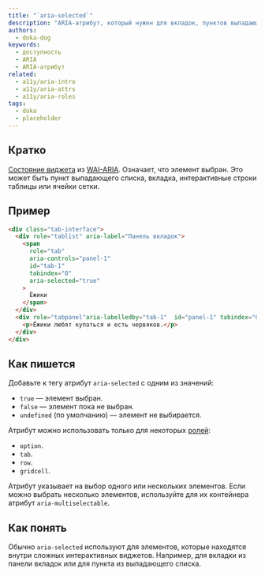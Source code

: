 ```yaml
---
title: "`aria-selected`"
description: "ARIA-атрибут, который нужен для вкладок, пунктов выпадающих списков, строк таблиц и ячеек сеток."
authors:
  - doka-dog
keywords:
  - доступность
  - ARIA
  - ARIA-атрибут
related:
  - a11y/aria-intro
  - a11y/aria-attrs
  - a11y/aria-roles
tags:
  - doka
  - placeholder
---
```


## Кратко

[Состояние виджета](/aria-attrs/#atributy-vidzhetov) из [WAI-ARIA](/a11y/aria-intro/#specifikaciya). Означает, что элемент выбран. Это может быть пункт выпадающего списка, вкладка, интерактивные строки таблицы или ячейки сетки.

## Пример

```html
<div class="tab-interface">
  <div role="tablist" aria-label="Панель вкладок">
    <span
      role="tab"
      aria-controls="panel-1"
      id="tab-1"
      tabindex="0"
      aria-selected="true"
    >
      Ёжики
    </span>
  </div>
  <div role="tabpanel"aria-labelledby="tab-1"  id="panel-1" tabindex="0">
    <p>Ёжики любят купаться и есть червяков.</p>
  </div>
</div>
```

## Как пишется

Добавьте к тегу атрибут `aria-selected` с одним из значений:

- `true` — элемент выбран.
- `false` — элемент пока не выбран.
- `undefined` (по умолчанию) — элемент не выбирается.

Атрибут можно использовать только для некоторых [ролей](/a11y/aria-roles/):

- `option`.
- `tab`.
- `row`.
- `gridcell`.

Атрибут указывает на выбор одного или нескольких элементов. Если можно выбрать несколько элементов, используйте для их контейнера атрибут `aria-multiselectable`.

## Как понять

Обычно `aria-selected` используют для элементов, которые находятся внутри сложных интерактивных виджетов. Например, для вкладки из панели вкладок или для пункта из выпадающего списка. 
